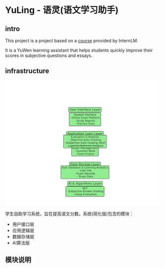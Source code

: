 # YuLing - 语灵(语文学习助手)

## intro

This project is a project based on a [course](https://github.com/InternLM/Tutorial) provided by InternLM.

It is a YuWen learning assistant that helps students quickly improve their scores in subjective questions and essays.

## infrastructure

![infra](./ai_exam_evaluation_system_simplified_architecture.png)

学生自助学习系统，旨在提高语文分数。系统(简化版)包含的模块：

* 用户接口层
* 应用逻辑层
* 数据存储层
* AI算法层

## 模块说明


